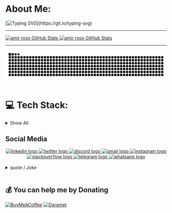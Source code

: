 # About Me:
[![Typing SVG](https://readme-typing-svg.demolab.com?font=Lalezar&duration=3000&pause=500&color=F77171&background=000000&center=true&vCenter=true&multiline=true&repeat=false&width=1000&height=200&lines=.%D9%85%D9%88%D9%81%D9%82+%D8%A8%D8%A7%D8%B4%DB%8C%D8%AF;%F0%9F%91%AF+Passionate+coder+seeking+creative+collaborations.;%F0%9F%8C%B1+I%E2%80%99m+currently+learning+Rust.;%F0%9F%92%AC+Ask+me+about+Web+And+Security.;%F0%9F%94%AD+I%E2%80%99m+currently+working+on+my+StartUp!;Code%2C+create%2C+and+make+a+difference!;Open+source+enthusiast%2C+sharing+knowledge.)](https://git.io/typing-svg)


<hr/>
<a href="https://github.com/amirroox">
  <img width="49%" height="180px" src="https://github-readme-stats-me-amirroox.vercel.app/api?username=amirroox&number_format=long&show=prs_merged_percentage&show_icons=true&line_height=30&rank_icon=github&title_color=de2121&text_color=e0cece&icon_color=c70808&bg_color=22272e" alt="amir roox GitHub Stats" />
</a>
<a href="https://github.com/amirroox">
  <img width="49%" height="180px" src="https://github-readme-stats-me-amirroox.vercel.app/api/top-langs/?username=amirroox&exclude_repo=Bootstrap-Offline&hide=css,html&layout=compact&show_icons=true&title_color=de2121&text_color=e0cece&icon_color=6aa6f8&bg_color=22272e" alt="amir roox GitHub Stats" />
</a>
<hr/>

<picture>
  <source media="(prefers-color-scheme: dark)" srcset="https://raw.githubusercontent.com/amirroox/amirroox/output/github-contribution-grid-snake-dark.svg">
  <source media="(prefers-color-scheme: light)" srcset="https://raw.githubusercontent.com/amirroox/amirroox/output/github-contribution-grid-snake.svg">
  <img alt="github contribution grid snake animation" src="https://raw.githubusercontent.com/amirroox/amirroox/output/github-contribution-grid-snake.svg">
</picture>

<br>

# 💻 Tech Stack:

<details>
  <summary>Show All</summary>
  
  ## 💻 Languages / Markdown

  <div align="center">
    
  | 💻 | <img src="https://cdn.jsdelivr.net/gh/devicons/devicon/icons/csharp/csharp-original.svg" height="80" alt="csharp logo"  /> | <img src="https://cdn.jsdelivr.net/gh/devicons/devicon/icons/cplusplus/cplusplus-original.svg" height="80" alt="cplusplus logo"  /> | <img src="https://cdn.jsdelivr.net/gh/devicons/devicon/icons/c/c-original.svg" height="80" alt="c logo"  /> | <img src="https://cdn.jsdelivr.net/gh/devicons/devicon/icons/rust/rust-original.svg" height="80" alt="rust logo"  /> | <img src="https://cdn.jsdelivr.net/gh/devicons/devicon/icons/r/r-original.svg" height="80" alt="r logo"  /> | <img src="https://cdn.jsdelivr.net/gh/devicons/devicon/icons/css3/css3-original.svg" height="80" alt="css3 logo"  /> | <img src="https://cdn.jsdelivr.net/gh/devicons/devicon/icons/html5/html5-original.svg" height="80" alt="html5 logo"  /> | <img src="https://cdn.jsdelivr.net/gh/devicons/devicon/icons/go/go-original.svg" height="80" alt="go logo"  /> | <img src="https://cdn.jsdelivr.net/gh/devicons/devicon/icons/java/java-original.svg" height="80" alt="java logo"  /> | <img src="https://cdn.jsdelivr.net/gh/devicons/devicon/icons/javascript/javascript-original.svg" height="80" alt="javascript logo"  /> |
  | :---: | :---: | :---: | :---: | :---: | :---: | :---: | :---: | :---: | :---: | :---: |
  | Language | C# | C++ | C | Rust | R | CSS | HTML | Go Lang | Java | JavaScript |
  | Skill (%) | 80% | 70% | 60% | 40% | 20% | 99% | 99% | 50% | 90% | 90% |
  
  | 💻 | <img src="https://cdn.jsdelivr.net/gh/devicons/devicon/icons/kotlin/kotlin-original.svg" height="80" alt="kotlin logo"  /> | <img src="https://cdn.jsdelivr.net/gh/devicons/devicon/icons/php/php-original.svg" height="80" alt="php logo"  /> | <img src="https://cdn.jsdelivr.net/gh/devicons/devicon/icons/perl/perl-original.svg" height="80" alt="perl logo"  /> | <img src="https://cdn.jsdelivr.net/gh/devicons/devicon/icons/python/python-original.svg" height="80" alt="python logo"  /> | <img src="https://cdn.jsdelivr.net/gh/devicons/devicon/icons/ruby/ruby-original.svg" height="80" alt="ruby logo"  /> | <img src="https://cdn.jsdelivr.net/gh/devicons/devicon/icons/typescript/typescript-original.svg" height="80" alt="typescript logo"  /> |
  | :---: | :---: | :---: | :---: | :---: | :---: | :---: |
  | Language | Kotlin | PHP | Perl | Python | Ruby | TypeScript |
  | Skill (%) | 90% | 99% | 30% | 99% | 50% | 60% |
  
  </div>
  
  <!-- ![C](https://img.shields.io/badge/c-%2300599C.svg?style=for-the-badge&logo=c&logoColor=white&label=50%)
  ![C#](https://img.shields.io/badge/c%23-%23239120.svg?style=for-the-badge&logo=c-sharp&logoColor=white&label=50%) - 
  ![C++](https://img.shields.io/badge/c++-%2300599C.svg?style=for-the-badge&logo=c%2B%2B&logoColor=white&label=50%) - 
  ![CSS3](https://img.shields.io/badge/css3-%231572B6.svg?style=for-the-badge&logo=css3&logoColor=white&label=50%) - 
  ![Go](https://img.shields.io/badge/go-%2300ADD8.svg?style=for-the-badge&logo=go&logoColor=white&label=50%) - 
  ![HTML5](https://img.shields.io/badge/html5-%23E34F26.svg?style=for-the-badge&logo=html5&logoColor=white&label=50%) - 
  ![Java](https://img.shields.io/badge/java-%23ED8B00.svg?style=for-the-badge&logo=java&logoColor=white&label=50%) - 
  ![JavaScript](https://img.shields.io/badge/javascript-%23323330.svg?style=for-the-badge&logo=javascript&logoColor=%23F7DF1E&label=50%) - 
  ![Kotlin](https://img.shields.io/badge/kotlin-%230095D5.svg?style=for-the-badge&logo=kotlin&logoColor=white&label=50%) - 
  ![PHP](https://img.shields.io/badge/php-%23777BB4.svg?style=for-the-badge&logo=php&logoColor=white&label=50%) - 
  ![Perl](https://img.shields.io/badge/perl-%2339457E.svg?style=for-the-badge&logo=perl&logoColor=white&label=50%) - 
  ![Python](https://img.shields.io/badge/python-3670A0?style=for-the-badge&logo=python&logoColor=ffdd54&label=50%) - 
  ![R](https://img.shields.io/badge/r-%23276DC3.svg?style=for-the-badge&logo=r&logoColor=white&label=50%) - 
  ![Rust](https://img.shields.io/badge/rust-%23000000.svg?style=for-the-badge&logo=rust&logoColor=white&label=50%) - -->
  
  ## 🧱 Frameworks / Libraries
  
  <div align="center">
  
  | 🧱 | <img src="https://cdn.jsdelivr.net/gh/devicons/devicon/icons/nextjs/nextjs-original.svg" height="80" alt="nextjs logo"  /> | <img src="https://cdn.simpleicons.org/dotnet/512BD4" height="80" alt="dot-net logo"  /> | <img src="https://cdn.simpleicons.org/angular/DD0031" height="80" alt="angularjs logo"  /> | <img src="https://cdn.jsdelivr.net/gh/devicons/devicon/icons/django/django-plain.svg" height="80" alt="django logo"  /> | <img src="https://cdn.jsdelivr.net/gh/devicons/devicon/icons/bootstrap/bootstrap-original.svg" height="80" alt="bootstrap logo"  /> | <img src="https://cdn.jsdelivr.net/gh/devicons/devicon/icons/gulp/gulp-plain.svg" height="80" alt="gulp logo"  /> | <img src="https://cdn.jsdelivr.net/gh/devicons/devicon/icons/laravel/laravel-original.svg" height="80" alt="laravel logo"  /> | <img src="https://cdn.jsdelivr.net/gh/devicons/devicon/icons/cakephp/cakephp-original.svg" height="80" alt="cakephp logo"  /> | <img src="https://cdn.jsdelivr.net/gh/devicons/devicon/icons/symfony/symfony-original.svg" height="80" alt="symfony logo"  /> | <img src="https://cdn.jsdelivr.net/gh/devicons/devicon/icons/codeigniter/codeigniter-plain.svg" height="80" alt="codeigniter logo"  /> |
  | :---: | :---: | :---: | :---: | :---: | :---: | :---: | :---: | :---: | :---: | :---: |
  | Language | NextJs | .Net | AngularJs | Django | Bootstrap | Gulp | Laravel | CakePhp | Symfony | CodeIgniter |
  | Skill (%) | 60% | 80% | 80% | 95% | 99% | 60% | 99% | 95% | 99% | 99% |
  
  | 🧱 | <img src="https://cdn.jsdelivr.net/gh/devicons/devicon/icons/less/less-plain-wordmark.svg" height="80" alt="less logo"  /> | <img src="https://cdn.jsdelivr.net/gh/devicons/devicon/icons/nestjs/nestjs-original.svg" height="80" alt="nestjs logo"  /> | <img src="https://cdn.jsdelivr.net/gh/devicons/devicon/icons/react/react-original.svg" height="80" alt="react logo"  /> | <img src="https://cdn.jsdelivr.net/gh/devicons/devicon/icons/spring/spring-original.svg" height="80" alt="spring logo"  /> | <img src="https://cdn.jsdelivr.net/gh/devicons/devicon/icons/sass/sass-original.svg" height="80" alt="sass logo"  /> | <img src="https://cdn.jsdelivr.net/gh/devicons/devicon/icons/vuejs/vuejs-original.svg" height="80" alt="vuejs logo"  /> | <img src="https://cdn.jsdelivr.net/gh/devicons/devicon/icons/tailwindcss/tailwindcss-original-wordmark.svg" height="80" alt="tailwindcss logo"  /> | <img src="https://cdn.jsdelivr.net/gh/devicons/devicon/icons/jquery/jquery-original.svg" height="80" alt="jquery logo"  /> | <img src="https://skillicons.dev/icons?i=flask" height="80" alt="flask logo"  /> | <img src="https://cdn.jsdelivr.net/gh/devicons/devicon/icons/fastapi/fastapi-original.svg" height="80" alt="fastapi logo"  /> |
  | :---: | :---: | :---: | :---: | :---: | :---: | :---: | :---: | :---: | :---: | :---: |
  | Language | Less | NestJs | React | Spring | Sass | VueJs | TailwindCSS | Jquery | Flask | Fastapi |
  | Skill (%) | 99% | 70% | 80% | 85% | 99% | 60% | 99% | 99% | 99% | 99% |
  
  </div>
  <!-- ![.Net](https://img.shields.io/badge/.NET-5C2D91?style=flat-square&logo=.net&logoColor=white&label=50%25)
  ![Next JS](https://img.shields.io/badge/Next-black?style=flat-square&logo=next.js&logoColor=white&label=50%25)
  ![NodeJS](https://img.shields.io/badge/node.js-6DA55F?style=flat-square&logo=node.js&logoColor=white&label=50%25)
  ![Angular](https://img.shields.io/badge/angular-%23DD0031.svg?style=flat-square&logo=angular&logoColor=white&label=50%25)
  ![Angular.js](https://img.shields.io/badge/angular.js-%23E23237.svg?style=flat-square&logo=angularjs&logoColor=white&label=50%25)
  ![Django](https://img.shields.io/badge/django-%23092E20.svg?style=flat-square&logo=django&logoColor=white&label=50%25)
  ![Bootstrap](https://img.shields.io/badge/bootstrap-%23563D7C.svg?style=flat-square&logo=bootstrap&logoColor=white&label=50%25)
  ![Express.js](https://img.shields.io/badge/express.js-%23404d59.svg?style=flat-square&logo=express&logoColor=%2361DAFB&label=50%25)
  ![Gulp](https://img.shields.io/badge/GULP-%23CF4647.svg?style=flat-square&logo=gulp&logoColor=white&label=50%25)
  ![Laravel](https://img.shields.io/badge/laravel-%23FF2D20.svg?style=flat-square&logo=laravel&logoColor=white&label=50%25)
  ![Less](https://img.shields.io/badge/less-2B4C80?style=flat-square&logo=less&logoColor=white&label=50%25)
  ![NestJS](https://img.shields.io/badge/nestjs-%23E0234E.svg?style=flat-square&logo=nestjs&logoColor=white&label=50%25)
  ![React Native](https://img.shields.io/badge/react_native-%2320232a.svg?style=flat-square&logo=react&logoColor=%2361DAFB&label=50%25)
  ![React Router](https://img.shields.io/badge/React_Router-CA4245?style=flat-square&logo=react-router&logoColor=white&label=50%25)
  ![NPM](https://img.shields.io/badge/NPM-%23000000.svg?style=flat-square&logo=npm&logoColor=white&label=50%25)
  ![React](https://img.shields.io/badge/react-%2320232a.svg?style=flat-square&logo=react&logoColor=%2361DAFB&label=50%25)
  ![Spring](https://img.shields.io/badge/spring-%236DB33F.svg?style=flat-square&logo=spring&logoColor=white&label=50%25)
  ![SASS](https://img.shields.io/badge/SASS-hotpink.svg?style=flat-square&logo=SASS&logoColor=white&label=50%25)
  ![Vue.js](https://img.shields.io/badge/vuejs-%2335495e.svg?style=flat-square&logo=vuedotjs&logoColor=%234FC08D&label=50%25) -->
  
  ## 🛠 DevOps / Cloud
  
  <div align="center">
  
  | 🛠 | <img src="https://cdn.jsdelivr.net/gh/devicons/devicon/icons/amazonwebservices/amazonwebservices-line-wordmark.svg" height="80" alt="amazonwebservices logo"  /> | <img src="https://cdn.jsdelivr.net/gh/devicons/devicon/icons/azure/azure-original.svg" height="80" alt="azure logo"  /> | <img src="https://cdn.jsdelivr.net/gh/devicons/devicon/icons/firebase/firebase-plain.svg" height="80" alt="firebase logo"  /> | <img src="https://cdn.jsdelivr.net/gh/devicons/devicon/icons/googlecloud/googlecloud-original.svg" height="80" alt="googlecloud logo"  /> | <img src="https://cdn.jsdelivr.net/gh/devicons/devicon/icons/oracle/oracle-original.svg" height="80" alt="oracle logo"  /> |
  | :---: | :---: | :---: | :---: | :---: | :---: |
  | Language | Amazon Web Services | Azure | Firebase | GoogleCloud | Oracle |
  | Skill (%) | 60% | 95% | 90% | 90% | 50% |
  
  </div>
  <!-- ![AWS](https://img.shields.io/badge/AWS-%23FF9900.svg?style=flat-square&logo=amazon-aws&logoColor=white&label=50%25)
  ![Azure](https://img.shields.io/badge/azure-%230072C6.svg?style=flat-square&logo=azure-devops&logoColor=white&label=50%25)
  ![Firebase](https://img.shields.io/badge/firebase-%23039BE5.svg?style=flat-square&logo=firebase&label=50%25)
  ![Google Cloud](https://img.shields.io/badge/Google%20Cloud-%234285F4.svg?style=flat-square&logo=google-cloud&logoColor=white&label=50%25)
  ![Oracle](https://img.shields.io/badge/Oracle-F80000?style=flat-square&logo=oracle&logoColor=white&label=50%25)
  ![AquaSec](https://img.shields.io/badge/aqua-%231904DA.svg?style=flat-square&logo=aqua&logoColor=#0018A8&label=50%25) -->
  
  ## 🗃️ Databases
  
  <div align="center">
  
  | 🗃️ | <img src="https://cdn.jsdelivr.net/gh/devicons/devicon/icons/mysql/mysql-original.svg" height="80" alt="mysql logo"  /> | <img src="https://cdn.jsdelivr.net/gh/devicons/devicon/icons/redis/redis-original.svg" height="80" alt="redis logo"  /> | <img src="https://cdn.jsdelivr.net/gh/devicons/devicon/icons/postgresql/postgresql-original.svg" height="80" alt="postgresql logo"  /> | <img src="https://cdn.jsdelivr.net/gh/devicons/devicon/icons/mongodb/mongodb-original.svg" height="80" alt="mongodb logo"  /> | <img src="https://cdn.jsdelivr.net/gh/devicons/devicon/icons/microsoftsqlserver/microsoftsqlserver-plain.svg" height="80" alt="microsoftsqlserver logo"  /> | <img src="https://cdn.jsdelivr.net/gh/devicons/devicon/icons/sqlite/sqlite-original.svg" height="80" alt="sqlite logo"  /> |
  | :---: | :---: | :---: | :---: | :---: | :---: | :---: |
  | Language | MySQL | Redis | PostgreSQL | MongoDB | Microsoft SQL Server | Sqlite |
  | Skill (%) | 95% | 85% | 95% | 95% | 95% | 95% |
  
  </div>
  <!-- ![MariaDB](https://img.shields.io/badge/MariaDB-003545?style=flat-square&logo=mariadb&logoColor=white&label=50%25)
  ![Redis](https://img.shields.io/badge/redis-%23DD0031.svg?style=flat-square&logo=redis&logoColor=white&label=50%25)
  ![SQLite](https://img.shields.io/badge/sqlite-%2307405e.svg?style=flat-square&logo=sqlite&logoColor=white&label=50%25)
  ![MySQL](https://img.shields.io/badge/mysql-%2300f.svg?style=flat-square&logo=mysql&logoColor=white&label=50%25)
  ![Postgres](https://img.shields.io/badge/postgres-%23316192.svg?style=flat-square&logo=postgresql&logoColor=white&label=50%25) -->
  
  ## 🧑‍💻 Operating Systems & Servers
  
  <div align="center">
  
  | 🧑‍💻 | <img src="https://cdn.jsdelivr.net/gh/devicons/devicon/icons/apache/apache-original.svg" height="80" alt="apache logo"  /> | <img src="https://cdn.jsdelivr.net/gh/devicons/devicon/icons/nginx/nginx-original.svg" height="80" alt="nginx logo"  /> | <img src="https://cdn.jsdelivr.net/gh/devicons/devicon/icons/windows8/windows8-original.svg" height="80" alt="windows8 logo"  /> | <img src="https://cdn.jsdelivr.net/gh/devicons/devicon/icons/linux/linux-original.svg" height="80" alt="linux logo"  /> | <img src="https://cdn.simpleicons.org/freebsd/AB2B28" height="80" alt="freebsd logo"  /> | <img src="https://cdn.jsdelivr.net/gh/devicons/devicon/icons/android/android-original.svg" height="80" alt="android logo"  /> |
  | :---: | :---: | :---: | :---: | :---: | :---: | :---: |
  | Language | Apache | Nginx | Windows | Linux | FreeBSD | Android |
  | Skill (%) | 95% | 75% | 99% | 70% | 30% | 99% |
  
  </div>
  <!-- ![LINUX](https://img.shields.io/badge/Linux-FCC624?style=flat-square&logo=linux&logoColor=black&label=50%25)
  ![Apache](https://img.shields.io/badge/apache-%23D42029.svg?style=flat-square&logo=apache&logoColor=white&label=50%25)
  ![Nginx](https://img.shields.io/badge/nginx-%23009639.svg?style=flat-square&logo=nginx&logoColor=white&label=50%25)
  ![ANDROID](https://img.shields.io/badge/android-%2320232a.svg?style=flat-square&logo=android&logoColor=%a4c639&label=50%25) -->
  
  ## 🧰 Tools & Platforms $ CMS
  
  <div align="center">
  
  | 🧰 | <img src="https://cdn.jsdelivr.net/gh/devicons/devicon/icons/npm/npm-original-wordmark.svg" height="80" alt="npm logo"  /> | <img src="https://cdn.jsdelivr.net/gh/devicons/devicon/icons/nodejs/nodejs-original.svg" height="80" alt="nodejs logo"  /> | <img src="https://cdn.jsdelivr.net/gh/devicons/devicon/icons/unity/unity-original.svg" height="80" alt="unity logo"  /> | <img src="https://skillicons.dev/icons?i=unreal" height="80" alt="unrealengine logo"  /> | <img src="https://skillicons.dev/icons?i=wordpress" height="80" alt="wordpress logo"  /> | <img src="https://cdn.jsdelivr.net/gh/devicons/devicon/icons/drupal/drupal-original.svg" height="80" alt="drupal logo"  /> | <img src="https://cdn.jsdelivr.net/gh/devicons/devicon/icons/git/git-original.svg" height="80" alt="git logo"  /> | <img src="https://cdn.jsdelivr.net/gh/devicons/devicon/icons/github/github-original.svg" height="80" alt="github logo"  /> | <img src="https://cdn.jsdelivr.net/gh/devicons/devicon/icons/gitlab/gitlab-original.svg" height="80" alt="gitlab logo"  /> |
  | :---: | :---: | :---: | :---: | :---: | :---: | :---: | :---: | :---: | :---: |
  | Language | NPM | NodeJs | Unity | UnrealEngine | Wordpress | Drupal | Git | Github | Gitlab |
  | Skill (%) | 95% | 85% | 80% | 60% | 99% | 30% | 70% | 70% | 50% |
  
  </div>
  <!-- ![Next JS](https://img.shields.io/badge/Next-black?style=flat-square&logo=next.js&logoColor=white&label=50%25)
  ![NodeJS](https://img.shields.io/badge/node.js-6DA55F?style=flat-square&logo=node.js&logoColor=white&label=50%25)
  ![SciPy](https://img.shields.io/badge/SciPy-%230C55A5.svg?style=flat-square&logo=scipy&logoColor=white&label=50%25)
  ![Notion](https://img.shields.io/badge/Notion-%23000000.svg?style=flat-square&logo=notion&logoColor=white&label=50%25) -->
  
  ## 🎨 Design & Multimedia
  
  <div align="center">
  
  | 🎨 | <img src="https://cdn.jsdelivr.net/gh/devicons/devicon/icons/photoshop/photoshop-plain.svg" height="80" alt="photoshop logo"  /> | <img src="https://cdn.jsdelivr.net/gh/devicons/devicon/icons/illustrator/illustrator-plain.svg" height="80" alt="illustrator logo"  /> | <img src="https://cdn.jsdelivr.net/gh/devicons/devicon/icons/aftereffects/aftereffects-original.svg" height="80" alt="aftereffects logo"  /> | <img src="https://skillicons.dev/icons?i=au" height="80" alt="adobeaudition logo"  /> | <img src="https://cdn.jsdelivr.net/gh/devicons/devicon/icons/premierepro/premierepro-plain.svg" height="80" alt="premierepro logo"  /> | <img src="https://cdn.jsdelivr.net/gh/devicons/devicon/icons/xd/xd-plain.svg" height="80" alt="xd logo"  /> | <img src="https://cdn.jsdelivr.net/gh/devicons/devicon/icons/canva/canva-original.svg" height="80" alt="canva logo"  /> | <img src="https://cdn.jsdelivr.net/gh/devicons/devicon/icons/figma/figma-original.svg" height="80" alt="figma logo"  /> | <img src="https://cdn.jsdelivr.net/gh/devicons/devicon/icons/blender/blender-original.svg" height="80" alt="blender logo"  /> | <img src="https://cdn.jsdelivr.net/gh/devicons/devicon/icons/gimp/gimp-original.svg" height="80" alt="gimp logo"  /> |
  | :---: | :---: | :---: | :---: | :---: | :---: | :---: | :---: | :---: | :---: | :---: |
  | Tools | Photoshop | illutrator | After Effect | Audition | Premiere Pro | Adobe XD | Canva | Figma | Blender | GIMP |
  | Skill (%) | 99% | 90% | 60% | 90% | 95% | 99% | 99% | 99% | 50% | 99% |
  
  </div>
  <!-- ![Adobe After Effects](https://img.shields.io/badge/Adobe%20After%20Effects-9999FF.svg?style=flat-square&logo=Adobe%20After%20Effects&logoColor=white&label=50%25)
  ![Adobe Audition](https://img.shields.io/badge/Adobe%20Audition-9999FF.svg?style=flat-square&logo=Adobe%20Audition&logoColor=white&label=50%25)
  ![Adobe Dreamweaver](https://img.shields.io/badge/Adobe%20Dreamweaver-FF61F6.svg?style=flat-square&logo=Adobe%20Dreamweaver&logoColor=white&label=50%25)
  ![Adobe Illustrator](https://img.shields.io/badge/adobeillustrator-%23FF9A00.svg?style=flat-square&logo=adobeillustrator&logoColor=white&label=50%25)
  ![Adobe InDesign](https://img.shields.io/badge/Adobe%20InDesign-49021F?style=flat-square&logo=adobeindesign&logoColor=white&label=50%25)
  ![Adobe Lightroom](https://img.shields.io/badge/Adobe%20Lightroom-31A8FF.svg?style=flat-square&logo=Adobe%20Lightroom&logoColor=white&label=50%25)
  ![Adobe Photoshop](https://img.shields.io/badge/adobephotoshop-%2331A8FF.svg?style=flat-square&logo=adobephotoshop&logoColor=white&label=50%25)
  ![Adobe Premiere Pro](https://img.shields.io/badge/Adobe%20Premiere%20Pro-9999FF.svg?style=flat-square&logo=Adobe%20Premiere%20Pro&logoColor=white&label=50%25)
  ![Adobe XD](https://img.shields.io/badge/Adobe%20XD-470137?style=flat-square&logo=Adobe%20XD&logoColor=#FF61F6&label=50%25)
  ![Canva](https://img.shields.io/badge/Canva-%2300C4CC.svg?style=flat-square&logo=Canva&logoColor=white&label=50%25)
  ![Figma](https://img.shields.io/badge/figma-%23F24E1E.svg?style=flat-square&logo=figma&logoColor=white&label=50%25) -->

</details>

## Social Media

<div align="center">
  <a href="https://www.linkedin.com/in/amirroox" target="_blank">
    <img src="https://raw.githubusercontent.com/maurodesouza/profile-readme-generator/master/src/assets/icons/social/linkedin/default.svg" width="52" height="40" alt="linkedin logo"  />
  </a>
  <a href="https://twitter.com/i_am_hack3r" target="_blank">
    <img src="https://raw.githubusercontent.com/maurodesouza/profile-readme-generator/master/src/assets/icons/social/twitter/default.svg" width="52" height="40" alt="twitter logo"  />
  </a>
  <a href="https://discordapp.com/users/987508563435978764" target="_blank">
    <img src="https://raw.githubusercontent.com/maurodesouza/profile-readme-generator/master/src/assets/icons/social/discord/default.svg" width="52" height="40" alt="discord logo"  />
  </a>
  <a href="mailto:amirrooox@gmail.com" target="_blank">
    <img src="https://raw.githubusercontent.com/maurodesouza/profile-readme-generator/master/src/assets/icons/social/gmail/default.svg" width="52" height="40" alt="gmail logo"  />
  </a>
  <a href="https://instagram.com/amir.roox" target="_blank">
    <img src="https://raw.githubusercontent.com/maurodesouza/profile-readme-generator/master/src/assets/icons/social/instagram/default.svg" width="52" height="40" alt="instagram logo"  />
  </a>
  <a href="https://stackoverflow.com/users/21831019/amir-roox" target="_blank">
    <img src="https://raw.githubusercontent.com/maurodesouza/profile-readme-generator/master/src/assets/icons/social/stackoverflow/default.svg" width="52" height="40" alt="stackoverflow logo"  />
  </a>
  <a href="https://t.me/you_113" target="_blank">
    <img src="https://raw.githubusercontent.com/maurodesouza/profile-readme-generator/master/src/assets/icons/social/telegram/default.svg" width="52" height="40" alt="telegram logo"  />
  </a>
  <a href="https://api.whatsapp.com/send?phone=989915933147&text=Hello%20amir%20Roox%20%F0%9F%98%80" target="_blank">
    <img src="https://raw.githubusercontent.com/maurodesouza/profile-readme-generator/master/src/assets/icons/social/whatsapp/default.svg" width="52" height="40" alt="whatsapp logo"  />
  </a>
</div>

<!--<picture>
  <source media="(prefers-color-scheme: dark)" srcset="https://raw.githubusercontent.com/amirroox/amirroox/output/pacman-contribution-graph-dark.svg">
  <source media="(prefers-color-scheme: light)" srcset="https://raw.githubusercontent.com/amirroox/amirroox/output/pacman-contribution-graph.svg">
  <img alt="pacman contribution graph" src="https://raw.githubusercontent.com/amirroox/amirroox/output/pacman-contribution-graph.svg">
</picture>-->

<br>
<!--<div align="center">
  <a href="https://spotify-github-profile.vercel.app/api/view?uid=31mbk7xcyclmq4fy7tjtfqlczd4u&redirect=true">
    <img width="50%" src="https://spotify-github-profile.vercel.app/api/view?uid=31mbk7xcyclmq4fy7tjtfqlczd4u&cover_image=true&theme=default&show_offline=false&background_color=121212&interchange=false" alt="spotify-github-profile">
  </a>
</div>-->
<details>
  <summary>quote / Joke</summary>
    <div align="center">
      <a href="https://quotes-github-readme.vercel.app/api?type=horizontal&theme=nord">
        <img src="https://quotes-github-readme.vercel.app/api?type=horizontal&theme=nord" />
      </a>
    </div>
    <div align="center">
      <a href="https://quotes-github-readme.vercel.app/api?type=horizontal&theme=nord">
        <img width="100%" src="https://readme-jokes.vercel.app/api" alt="Jokes Card" />
      </a>
    </div>
</details>


<br>

## 💰 You can help me by Donating
[![BuyMeACoffee](https://img.shields.io/badge/Buy%20Me%20a%20Coffee-ffdd00?style=for-the-badge&logo=buy-me-a-coffee&logoColor=black)](https://buymeacoffee.com/amirroox) [![Daramet](https://img.shields.io/badge/Daramet-yellow?style=for-the-badge&logo=buy-me-a-coffee&logoColor=black)](https://daramet.com/amirroox) 
